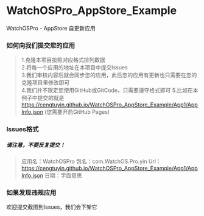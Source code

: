 # WatchOSPro_AppStore_Example
WatchOSPro - AppStore 自更新应用

### 如何向我们提交您的应用
> 1.克隆本项目按照对应格式排列数据<br>
> 2.将每一个应用的地址在本项目中提交Issues<br>
> 3.我们审核内容后就会同步您的应用，此后您的应用有更新也只需要在您的克隆项目里修改即可<br>
> 4.我们并不限定您使用GitHub或GitCode，只需要遵守格式即可
> 5.比如在本例子中提交的就是 https://cengtuyin.github.io/WatchOSPro_AppStore_Example/App1/AppInfo.json (您需要开启GitHub Pages)

### Issues格式
##### 请注意，不要反复提交！
> 应用名：WatchOSPro
> 包名：com.WatchOS.Pro.yin
> Url：https://cengtuyin.github.io/WatchOSPro_AppStore_Example/App1/AppInfo.json
> 日期：字面意思

### 如果发现违规应用
欢迎提交截图到Issues，我们会下架它
